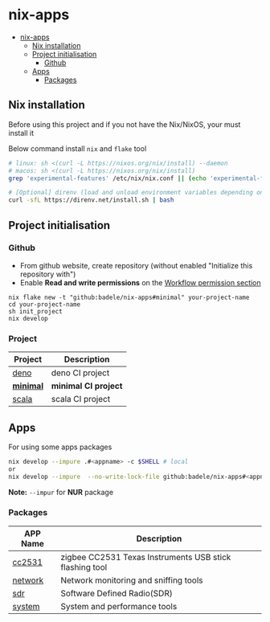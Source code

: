 # nix-apps

<!--toc:start-->
- [nix-apps](#nix-apps)
  - [Nix installation](#nix-installation)
  - [Project initialisation](#project-initialisation)
    - [Github](#github)
  - [Apps](#apps)
    - [Packages](#packages)
<!--toc:end-->

## Nix installation

Before using this project and if you not have the Nix/NixOS, your must install it

Below command install `nix` and `flake` tool

```bash
# linux: sh <(curl -L https://nixos.org/nix/install) --daemon
# macos: sh <(curl -L https://nixos.org/nix/install)
grep 'experimental-features' /etc/nix/nix.conf || (echo 'experimental-features = nix-command flakes' >> /etc/nix/nix.conf)

# [Optional] direnv (load and unload environment variables depending on the current directory)
curl -sfL https://direnv.net/install.sh | bash
```

## Project initialisation

### Github

- From github website, create repository (without enabled
"Initialize this repository with")
- Enable **Read and write permissions** on the [Workflow permission section](
<https://github.com/badele/test/settings/actions>)

```shell
nix flake new -t "github:badele/nix-apps#minimal" your-project-name
cd your-project-name
sh init_project
nix develop
```

### Project

| Project                         | Description            |
| ---------------------------     | ------------------     |
| [deno](projects/deno)           | deno CI project        |
| [**minimal**](projects/minimal) | **minimal CI project** |
| [scala](projects/scala)         | scala CI project       |

## Apps

For using some apps packages

```bash
nix develop --impure .#<appname> -c $SHELL # local
or
nix develop --impure  --no-write-lock-file github:badele/nix-apps#<appname> -c $SHELL # remote
```

**Note:** `--impur` for **NUR** package

### Packages

| APP Name                | Description                                             |
| ----------------------- | ------------------------------------------------------- |
| [cc2531](apps/2531)     | zigbee CC2531 Texas Instruments USB stick flashing tool |
| [network](apps/network) | Network monitoring and sniffing tools                   |
| [sdr](apps/sdr)         | Software Defined Radio(SDR)                             |
| [system](apps/system)   | System and performance tools                            |
